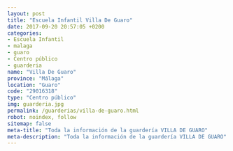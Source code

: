 ```yaml
---
layout: post
title: "Escuela Infantil Villa De Guaro"
date: 2017-09-20 20:57:05 +0200
categories:
- Escuela Infantil
- malaga
- guaro
- Centro público
- guarderia
name: "Villa De Guaro"
province: "Málaga"
location: "Guaro"
code: "29016318"
type: "Centro público"
img: guarderia.jpg
permalink: /guarderias/villa-de-guaro.html
robot: noindex, follow
sitemap: false
meta-title: "Toda la información de la guardería VILLA DE GUARO"
meta-description: "Toda la información de la guardería VILLA DE GUARO"
---
```

